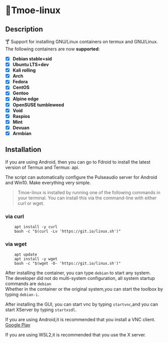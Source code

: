 # 🍭Tmoe-linux

## Description

🍸 Support for installing GNU/Linux containers on termux and GNU/Linux.  
The following containers are now **supported**:

- [x] **Debian stable+sid**
- [x] **Ubuntu LTS+dev**
- [x] **Kali rolling**
- [x] **Arch**
- [x] **Fedora**
- [x] **CentOS**
- [x] **Gentoo**
- [x] **Alpine edge**
- [x] **OpenSUSE tumbleweed**
- [x] **Void**
- [x] **Raspios**
- [x] **Mint**
- [x] **Devuan**
- [x] **Armbian**

## Installation

If you are using Android, then you can go to Fdroid to install the latest version of Termux and Termux: api.

The script can automatically configure the Pulseaudio server for Android and Win10. Make everything very simple.

> Tmoe-linux is installed by running one of the following commands in your terminal. You can install this via the command-line with either curl or wget.

### **via curl**

```shell
    apt install -y curl
    bash -c "$(curl -Lv 'https://git.io/linux.sh')"
```

### **via wget**

```shell
    apt update
    apt install -y wget
    bash -c "$(wget -O- 'https://git.io/linux.sh')"
```

After installing the container, you can type `debian` to start any system.  
The developer did not do multi-system configuration, all system startup commands are `debian`  
Whether in the container or the original system,you can start the toolbox by typing `debian-i`.

After installing the GUI, you can start vnc by typing `startvnc`,and you can start XServer by typing `startxsdl`.

If you are using Android,it is recommended that you install a VNC client.  
[Google Play](https://play.google.com/store/apps/details?id=com.realvnc.viewer.android)

If you are using WSL2,it is recommended that you use the X server.
